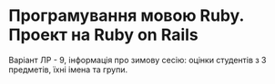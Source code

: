 # Програмування мовою Ruby. Проект на Ruby on Rails

Варіант ЛР - 9, інформація про зимову сесію: оцінки студентів з 3 предметів, їхні імена та групи.
